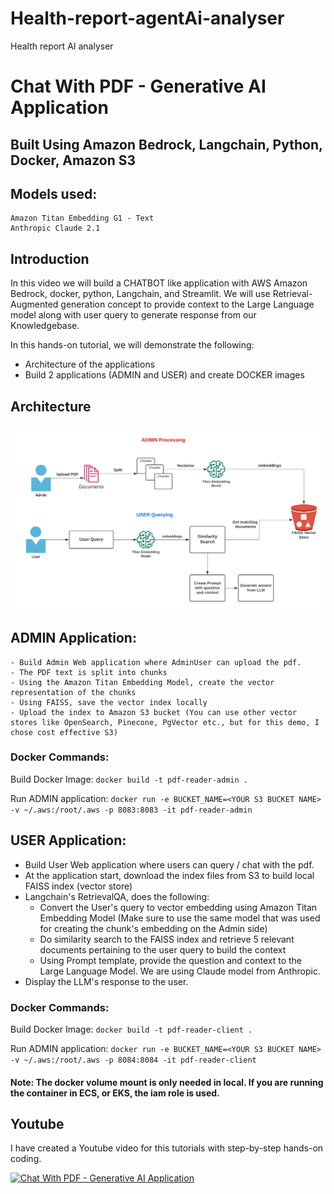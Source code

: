 # Health-report-agentAi-analyser
Health  report AI analyser

# Chat With PDF - Generative AI Application
## Built Using Amazon Bedrock, Langchain, Python, Docker, Amazon S3
## Models used:
    Amazon Titan Embedding G1 - Text
    Anthropic Claude 2.1

## Introduction
In this video we will build a CHATBOT like application with AWS Amazon Bedrock, docker, python, Langchain, and Streamlit. We will use Retrieval-Augmented generation concept to provide context to the Large Language model along with user query to generate response from our Knowledgebase.

In this hands-on tutorial, we will demonstrate the following:
- Architecture of the applications
- Build 2 applications (ADMIN and USER) and create DOCKER images


## Architecture
![image info](./Bedrock-ChatWithPdf.png)

## ADMIN Application:
    - Build Admin Web application where AdminUser can upload the pdf.
    - The PDF text is split into chunks
    - Using the Amazon Titan Embedding Model, create the vector representation of the chunks
    - Using FAISS, save the vector index locally
    - Upload the index to Amazon S3 bucket (You can use other vector stores like OpenSearch, Pinecone, PgVector etc., but for this demo, I chose cost effective S3)

### Docker Commands:

Build Docker Image:
`docker build -t pdf-reader-admin .`

Run ADMIN application:
`docker run -e BUCKET_NAME=<YOUR S3 BUCKET NAME> -v ~/.aws:/root/.aws -p 8083:8083 -it pdf-reader-admin`



## USER Application:
- Build User Web application where users can query / chat with the pdf.
- At the application start, download the index files from S3 to build local FAISS index (vector store)
- Langchain's RetrievalQA, does the following:
    - Convert the User's query to vector embedding using Amazon Titan Embedding Model (Make sure to use the same model that was used for creating the chunk's embedding on the Admin side)
    - Do similarity search to the FAISS index and retrieve 5 relevant documents pertaining to the user query to build the context
    - Using Prompt template, provide the question and context to the Large Language Model. We are using Claude model from Anthropic.
-  Display the LLM's response to the user.

### Docker Commands:

Build Docker Image:
`docker build -t pdf-reader-client .`

Run ADMIN application:
`docker run -e BUCKET_NAME=<YOUR S3 BUCKET NAME> -v ~/.aws:/root/.aws -p 8084:8084 -it pdf-reader-client`


#### Note: The docker volume mount is only needed in local. If you are running the container in ECS, or EKS, the iam role is used.


## Youtube
I have created a Youtube video for this tutorials with step-by-step hands-on coding.

[![Chat With PDF - Generative AI Application](https://i9.ytimg.com/vi/KFibP7KnDVM/mqdefault.jpg?v=66342224&sqp=CKzU0LEG&rs=AOn4CLASIjZrAdMHdLjZjWOnwM4a7gvQnA)](https://www.youtube.com/watch?v=KFibP7KnDVM)
